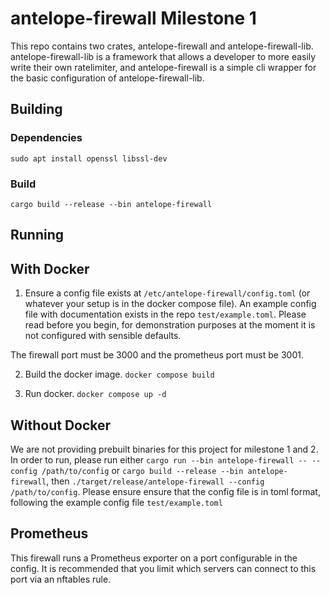 # antelope-firewall Milestone 1

This repo contains two crates, antelope-firewall and antelope-firewall-lib. antelope-firewall-lib is a framework that allows a developer to more easily write their own ratelimiter,
and antelope-firewall is a simple cli wrapper for the basic configuration of antelope-firewall-lib.

## Building
### Dependencies
`sudo apt install openssl libssl-dev`
### Build
`cargo build --release --bin antelope-firewall`

## Running

## With Docker

1. Ensure a config file exists at `/etc/antelope-firewall/config.toml` (or whatever your setup is in the docker compose file). An example config file with documentation exists in the repo `test/example.toml`. Please read before you begin, for demonstration purposes at the moment it is not configured with sensible defaults.

The firewall port must be 3000 and the prometheus port must be 3001.

2. Build the docker image. `docker compose build`

3. Run docker. `docker compose up -d`

## Without Docker

We are not providing prebuilt binaries for this project for milestone 1 and 2.
In order to run, please run either `cargo run --bin antelope-firewall -- --config /path/to/config` or `cargo build --release --bin antelope-firewall`, then `./target/release/antelope-firewall --config /path/to/config`.
Please ensure ensure that the config file is in toml format, following the example config file `test/example.toml`

## Prometheus

This firewall runs a Prometheus exporter on a port configurable in the config.
It is recommended that you limit which servers can connect to this port via an nftables rule.
